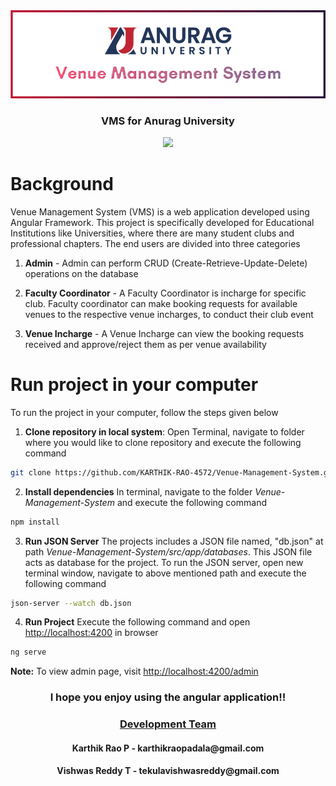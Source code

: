 <div align="center">
  <a href="#"><picture>
    <img alt="Venue Management System" src="https://github.com/KARTHIK-RAO-4572/GitHub-Images/blob/main/Venue_Management_System_Github_Logo.png?raw=true">
  </picture></a>

### VMS for Anurag University

![](https://i.ibb.co/sJ7RhGG/image-41.png)

</div>

# Background
Venue Management System (VMS) is a web application developed using Angular Framework. This project is specifically developed for Educational Institutions like Universities, where there are many student clubs and professional chapters. The end users are divided into three categories

1. **Admin** - Admin can perform CRUD (Create-Retrieve-Update-Delete) operations on the database

2. **Faculty Coordinator** - A Faculty Coordinator is incharge for specific club. Faculty coordinator can make booking requests for available venues to the respective venue incharges, to conduct their club event

3. **Venue Incharge** - A Venue Incharge can view the booking requests received and approve/reject them as per venue availability

# Run project in your computer
To run the project in your computer, follow the steps given below

1. **Clone repository in local system**:
Open Terminal, navigate to folder where you would like to clone repository and execute the following command
```bash
git clone https://github.com/KARTHIK-RAO-4572/Venue-Management-System.git
```

2. **Install dependencies**
In terminal, navigate to the folder *Venue-Management-System* and execute the following command
```bash
npm install
```

3. **Run JSON Server**
The projects includes a JSON file named, "db.json" at path *Venue-Management-System/src/app/databases*. This JSON file acts as database for the project. To run the JSON server, open new terminal window, navigate to above mentioned path and execute the following command
```bash
json-server --watch db.json
```

4. **Run Project**
Execute the following command and open [http://localhost:4200](http://localhost:4200) in browser
```bash
ng serve
```
**Note:** To view admin page, visit [http://localhost:4200/admin](http://localhost:4200/admin)


<div align="center">
  <h3>I hope you enjoy using the angular application!!</h3>
<h3 ><u>Development Team</u></h3>
<h4 >Karthik Rao P - karthikraopadala@gmail.com</h4>
<h4 >Vishwas Reddy T - tekulavishwasreddy@gmail.com</h4>
</div>